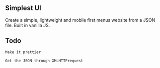 ## Simplest UI

Create a simple, lightweight and mobile first menus website from a JSON file. Built in vanilla JS. 


## Todo
```
Make it prettier

Get the JSON through XMLHTTPrequest

```